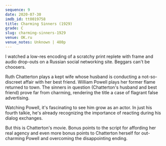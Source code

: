```yaml
---
sequence: 9
date: 2020-07-30
imdb_id: tt0019758
title: Charming Sinners (1929)
grade: C
slug: charming-sinners-1929
venue: OK.ru
venue_notes: Unknown | 480p
---
```


I watched a low-res encoding of a scratchy print replete with frame and audio drop-outs on a Russian social networking site. Beggars can't be choosers.

Ruth Chatterton plays a kept wife whose husband is conducting a not-so-discreet affair with her best friend. William Powell plays her former flame returned to town. The sinners in question (Chatterton's husband and best friend) prove far from charming, rendering the title a case of flagrant false advertising.

<!-- end -->

Watching Powell, it's fascinating to see him grow as an actor. In just his fourth talkie, he's already recognizing the importance of reacting during his dialog exchanges.

But this is Chatterton's movie. Bonus points to the script for affording her real agency and even more bonus points to Chatterton herself for out-charming Powell and overcoming the disappointing ending.

